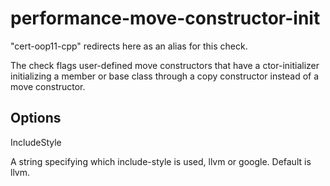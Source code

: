 # performance-move-constructor-init

"cert-oop11-cpp" redirects here as an alias for this check.

The check flags user-defined move constructors that have a
ctor-initializer initializing a member or base class through a copy
constructor instead of a move constructor.

## Options

<div class="option">

IncludeStyle

A string specifying which include-style is used,
<span class="title-ref">llvm</span> or
<span class="title-ref">google</span>. Default is
<span class="title-ref">llvm</span>.

</div>

